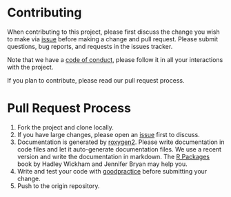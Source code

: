 # Contributing

When contributing to this project, please first discuss the change you wish to make via [issue](https://github.com/agrdatasci/ClimMobTools/issues) before making a change and pull request. Please submit questions, bug reports, and requests in the issues tracker.

Note that we have a [code of conduct](https://agrdatasci.github.io/ClimMobTools/CODE_OF_CONDUCT.html), please follow it in all your interactions with the project.

If you plan to contribute, please read our pull request process.

# Pull Request Process

1. Fork the project and clone locally.
2. If you have large changes, please open an [issue](https://github.com/agrdatasci/ClimMobTools/issues) first to discuss.
3. Documentation is generated by [roxygen2](https://CRAN.R-project.org/package=roxygen2). Please write documentation in code files and let it auto-generate documentation files. We use a recent version and write the documentation in markdown. The [R Packages](https://r-pkgs.org/) book by Hadley Wickham and Jennifer Bryan may help you. 
4. Write and test your code with [goodpractice](https://CRAN.R-project.org/package=goodpractice) before submitting your change.
5. Push to the origin repository.